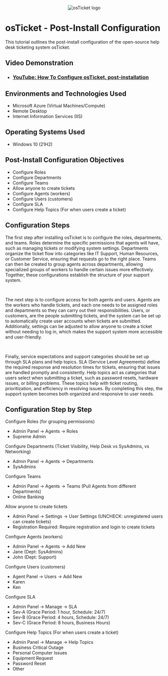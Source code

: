<p align="center">
<img src="https://i.imgur.com/Clzj7Xs.png" alt="osTicket logo"/>
</p>

<h1>osTicket - Post-Install Configuration</h1>
This tutorial outlines the post-install configuration of the open-source help desk ticketing system osTicket.<br />


<h2>Video Demonstration</h2>

- ### [YouTube: How To Configure osTicket, post-installation](https://www.youtube.com)

<h2>Environments and Technologies Used</h2>

- Microsoft Azure (Virtual Machines/Compute)
- Remote Desktop
- Internet Information Services (IIS)

<h2>Operating Systems Used </h2>

- Windows 10</b> (21H2)

<h2>Post-Install Configuration Objectives</h2>

- Configure Roles
- Configure Departments
- Configure Teams
- Allow anyone to create tickets
- Configure Agents (workers)
- Configure Users (customers)
- Configure SLA
- Configure Help Topics (For when users create a ticket)

<h2>Configuration Steps</h2>

<p>
The first step after installing osTicket is to configure the roles, departments, and teams. Roles determine the specific permissions that agents will have, such as managing tickets or modifying system settings. Departments organize the ticket flow into categories like IT Support, Human Resources, or Customer Service, ensuring that requests go to the right place. Teams can then be created to group agents across departments, allowing specialized groups of workers to handle certain issues more effectively. Together, these configurations establish the structure of your support system.
</p>
<br />

<p>
The next step is to configure access for both agents and users. Agents are the workers who handle tickets, and each one needs to be assigned roles and departments so they can carry out their responsibilities. Users, or customers, are the people submitting tickets, and the system can be set up to automatically create user accounts when tickets are submitted. Additionally, settings can be adjusted to allow anyone to create a ticket without needing to log in, which makes the support system more accessible and user-friendly.
</p>
<br />

<p>
Finally, service expectations and support categories should be set up through SLA plans and help topics. SLA (Service Level Agreements) define the required response and resolution times for tickets, ensuring that issues are handled promptly and consistently. Help topics act as categories that users select when submitting a ticket, such as password resets, hardware issues, or billing problems. These topics help with ticket routing, prioritization, and efficiency in resolving issues. By completing this step, the support system becomes both organized and responsive to user needs.</p>

<h2>Configuration Step by Step</h2>

Configure Roles (for grouping permissions)
- Admin Panel -> Agents -> Roles
- Supreme Admin

Configure Departments (Ticket Visibility, Help Desk vs SysAdmins, vs Networking)
- Admin Panel -> Agents -> Departments
- SysAdmins

Configure Teams
- Admin Panel -> Agents -> Teams (Pull Agents from different Departments)
- Online Banking

Allow anyone to create tickets
- Admin Panel -> Settings -> User Settings (UNCHECK: unregistered users can create tickets)
- Registration Required: Require registration and login to create tickets 

Configure Agents (workers)
- Admin Panel -> Agents -> Add New
- Jane (Dept: SysAdmins)
- John (Dept: Support)

Configure Users (customers)
- Agent Panel -> Users -> Add New
- Karen
- Ken

Configure SLA
- Admin Panel -> Manage -> SLA
- Sev-A (Grace Period: 1 hour, Schedule: 24/7)
- Sev-B (Grace Period: 4 hours, Schedule: 24/7)
- Sev-C (Grace Period: 8 hours, Business Hours)

Configure Help Topics (For when users create a ticket)
- Admin Panel -> Manage -> Help Topics
- Business Critical Outage
- Personal Computer Issues
- Equipment Request
- Password Reset
- Other

<br />
